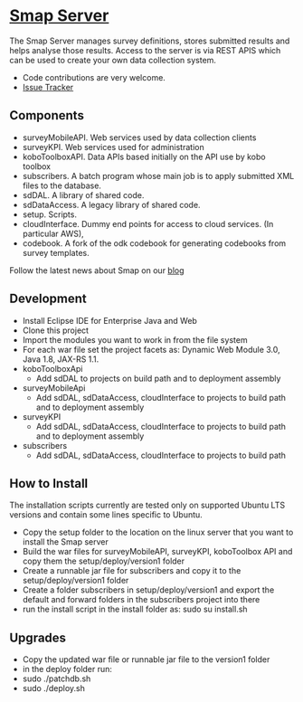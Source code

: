 [Smap Server](http://www.smap.com.au) 
======

The Smap Server manages survey definitions, stores submitted results and helps analyse those results.  Access to the server is via REST APIS which can be used to create your own data 
collection system.

* Code contributions are very welcome. 
* [Issue Tracker](https://github.com/smap-consulting/smapserver/issues)

Components
----------
* surveyMobileAPI. Web services used by data collection clients
* surveyKPI.  Web services used for administration
* koboToolboxAPI.  Data APIs based initially on the API use by kobo toolbox
* subscribers.  A batch program whose main job is to apply submitted XML files to the database.
* sdDAL.  A library of shared code.
* sdDataAccess.  A legacy library of shared code.
* setup.  Scripts.
* cloudInterface.  Dummy end points for access to cloud services.  (In particular AWS),
* codebook.  A fork of the odk codebook for generating codebooks from survey templates.

Follow the latest news about Smap on our [blog](http://blog.smap.com.au)

Development
-----------

*  Install Eclipse IDE for Enterprise Java and Web
*  Clone this project
*  Import the modules you want to work in from the file system
*  For each war file set the project facets as: Dynamic Web Module 3.0, Java 1.8, JAX-RS 1.1.
*  koboToolboxApi
    *  Add sdDAL to projects on build path and to deployment assembly
*  surveyMobileApi
    *  Add sdDAL, sdDataAccess, cloudInterface to projects to build path and to deployment assembly
*  surveyKPI
    *  Add sdDAL, sdDataAccess, cloudInterface to projects to build path and to deployment assembly
*  subscribers
    *  Add sdDAL, sdDataAccess, cloudInterface to projects to build path


How to Install
--------------

The installation scripts currently are tested only on supported Ubuntu LTS versions and contain some lines specific to Ubuntu.

*  Copy the setup folder to the location on the linux server that you want to install the Smap server
*  Build the war files for surveyMobileAPI, surveyKPI, koboToolbox API and copy them the setup/deploy/version1 folder 
*  Create a runnable jar file for subscribers and copy it to the setup/deploy/version1 folder
*  Create a folder subscribers in setup/deploy/version1 and export the default and forward folders in the subscribers project into there
*  run the install script in the install folder as: sudo su install.sh

Upgrades
--------

*  Copy the updated war file or runnable jar file to the version1 folder
*  in the deploy folder run:
*    sudo ./patchdb.sh
*    sudo ./deploy.sh
